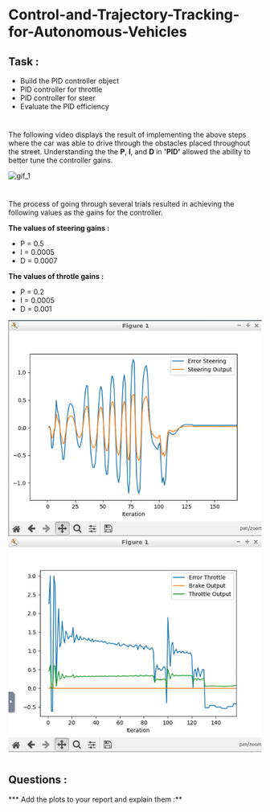 # Control-and-Trajectory-Tracking-for-Autonomous-Vehicles
## **Task :**
* Build the PID controller object
* PID controller for throttle
* PID controller for steer
* Evaluate the PID efficiency
#
The following video displays the result of implementing the above steps where the car was able to drive through the obstacles placed throughout the street. Understanding the the **P**, **I**, and **D** in **'PID'** allowed the ability to better tune the controller gains.

![gif_1](https://github.com/DishaJr/Control-and-Trajectory-Tracking-for-Autonomous-Vehicles/blob/main/ezgif.com-video-to-gif%20(3).gif)
#
The process of going through several trials resulted in achieving the following values as the gains for the controller.

**The values of steering gains :**
* P = 0.5
* I = 0.0005
* D = 0.0007

**The values of throtle gains :**
* P = 0.2
* I = 0.0005
* D = 0.001

![graph_1](https://github.com/DishaJr/Control-and-Trajectory-Tracking-for-Autonomous-Vehicles/blob/main/Screenshot%20from%202023-05-05%2018-52-05.png)
![graph_2](https://github.com/DishaJr/Control-and-Trajectory-Tracking-for-Autonomous-Vehicles/blob/main/Screenshot%20from%202023-05-05%2018-53-13.png)
#
## **Questions :**
*** Add the plots to your report and explain them :**
